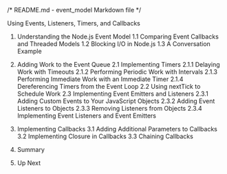/* README.md - event_model Markdown file */

Using Events, Listeners, Timers, and Callbacks 

1. Understanding the Node.js Event Model
	1.1 Comparing Event Callbacks and Threaded Models
	1.2 Blocking I/O in Node.js
	1.3 A Conversation Example
	
2. Adding Work to the Event Queue
	2.1 Implementing Timers
		2.1.1 Delaying Work with Timeouts
		2.1.2 Performing Periodic Work with Intervals
		2.1.3 Performing Immediate Work with an Immediate Timer
		2.1.4 Dereferencing Timers from the Event Loop
	2.2 Using nextTick to Schedule Work
	2.3 Implementing Event Emitters and Listeners
		2.3.1 Adding Custom Events to Your JavaScript Objects
		2.3.2 Adding Event Listeners to Objects
		2.3.3 Removing Listeners from Objects
		2.3.4 Implementing Event Listeners and Event Emitters

3. Implementing Callbacks
	3.1 Adding Additional Parameters to Callbacks
	3.2 Implementing Closure in Callbacks
	3.3 Chaining Callbacks

4. Summary

5. Up Next